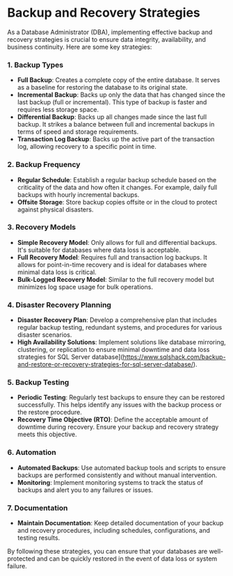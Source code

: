 # Backup and Recovery Strategies

As a Database Administrator (DBA), implementing effective backup and recovery strategies is crucial to ensure data integrity, availability, and business continuity. Here are some key strategies:

### **1. Backup Types**
- **Full Backup**: Creates a complete copy of the entire database. It serves as a baseline for restoring the database to its original state.
- **Incremental Backup**: Backs up only the data that has changed since the last backup (full or incremental). This type of backup is faster and requires less storage space.
- **Differential Backup**: Backs up all changes made since the last full backup. It strikes a balance between full and incremental backups in terms of speed and storage requirements.
- **Transaction Log Backup**: Backs up the active part of the transaction log, allowing recovery to a specific point in time.

### **2. Backup Frequency**
- **Regular Schedule**: Establish a regular backup schedule based on the criticality of the data and how often it changes. For example, daily full backups with hourly incremental backups.
- **Offsite Storage**: Store backup copies offsite or in the cloud to protect against physical disasters.

### **3. Recovery Models**
- **Simple Recovery Model**: Only allows for full and differential backups. It's suitable for databases where data loss is acceptable.
- **Full Recovery Model**: Requires full and transaction log backups. It allows for point-in-time recovery and is ideal for databases where minimal data loss is critical.
- **Bulk-Logged Recovery Model**: Similar to the full recovery model but minimizes log space usage for bulk operations.

### **4. Disaster Recovery Planning**
- **Disaster Recovery Plan**: Develop a comprehensive plan that includes regular backup testing, redundant systems, and procedures for various disaster scenarios.
- **High Availability Solutions**: Implement solutions like database mirroring, clustering, or replication to ensure minimal downtime and data loss strategies for SQL Server database](https://www.sqlshack.com/backup-and-restore-or-recovery-strategies-for-sql-server-database/).

### **5. Backup Testing**
- **Periodic Testing**: Regularly test backups to ensure they can be restored successfully. This helps identify any issues with the backup process or the restore procedure.
- **Recovery Time Objective (RTO)**: Define the acceptable amount of downtime during recovery. Ensure your backup and recovery strategy meets this objective.

### **6. Automation**
- **Automated Backups**: Use automated backup tools and scripts to ensure backups are performed consistently and without manual intervention.
- **Monitoring**: Implement monitoring systems to track the status of backups and alert you to any failures or issues.

### **7. Documentation**
- **Maintain Documentation**: Keep detailed documentation of your backup and recovery procedures, including schedules, configurations, and testing results.

By following these strategies, you can ensure that your databases are well-protected and can be quickly restored in the event of data loss or system failure.
